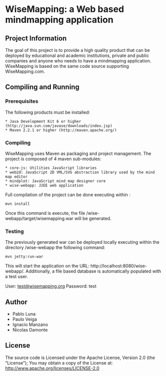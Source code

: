 # WiseMapping: a Web based mindmapping application

## Project Information

The goal of this project is to provide a high quality product that can be deployed by educational and academic institutions, private and public companies and anyone who needs to have a mindmapping application. WiseMapping is based on the same code source supporting WiseMapping.com.

## Compiling and Running

### Prerequisites

The following products must be installed:

    * Java Development Kit 6 or higher (http://java.sun.com/javase/downloads/index.jsp)
    * Maven 2.2.1 or higher (http://maven.apache.org/)

### Compiling

WiseMapping uses Maven as packaging and project management. The project is composed of 4 maven sub-modules:

    * core-js: Utilities JavaScript libraries
    * web2d: JavaScript 2D VML/SVG abstraction library used by the mind map editor
    * mindplot: JavaScript mind map designer core
    * wise-webapp: J2EE web application 

Full compilation of the project can be done executing within <project-dir>:

`mvn install`

Once this command is execute, the file <project-dir>/wise-webapp/target/wisemapping.war will be generated.

### Testing
The previously generated war can be deployed locally executing within the directory <project-dir>/wise-webapp the following command:

`mvn jetty:run-war`

This will start the application on the URL: http://localhost:8080/wise-webapp/. Additionally, a file based database is automatically populated with a test user.

User: test@wisemapping.org
Password: test

## Author

   * Pablo Luna
   * Paulo Veiga
   * Ignacio Manzano
   * Nicolas Damonte

## License

The source code is Licensed under the Apache License, Version 2.0 (the “License”);
You may obtain a copy of the License at: http://www.apache.org/licenses/LICENSE-2.0
